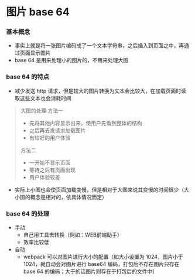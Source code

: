 # 图片 base 64
### 基本概念 
- 事实上就是将一张图片编码成了一个文本字符串，之后插入到页面之中，再通过页面显示图片
- base 64 是用来处理小的图片的，不用来处理大图

### base 64 的特点
- 减少发送 http 请求，但是较大的图片转换为文本会比较大，在加载页面时读取这些文本也会消耗时间

> 大图的处理
> 方法一
> - 先将其他内容显示出来，使用户先看到整体的结构
> - 之后再去发请求加载图片
> - 有较好的用户体验
> 
> 方法二
> - 一开始不显示页面
> - 等待之后有页面出现
> - 用户体验较差

- 实际上小图也会使页面加载变慢，但是相对于大图来说其变慢的时间很少（大小图的概念是相对的，依具体情况而定）

### base 64 的处理
- 手动
	- 自己用工具去转换（例如：WEB前端助手）
	- 效率比较低
- 自动
	- webpack 可以对图片进行大小的配置（如大小设置为 1024，图片小于 1024，就自动会对图片进行 base64 编码，打包后不存在图片只存在 base 64 的编码；大于的话图片则存在于打包后的文件中）